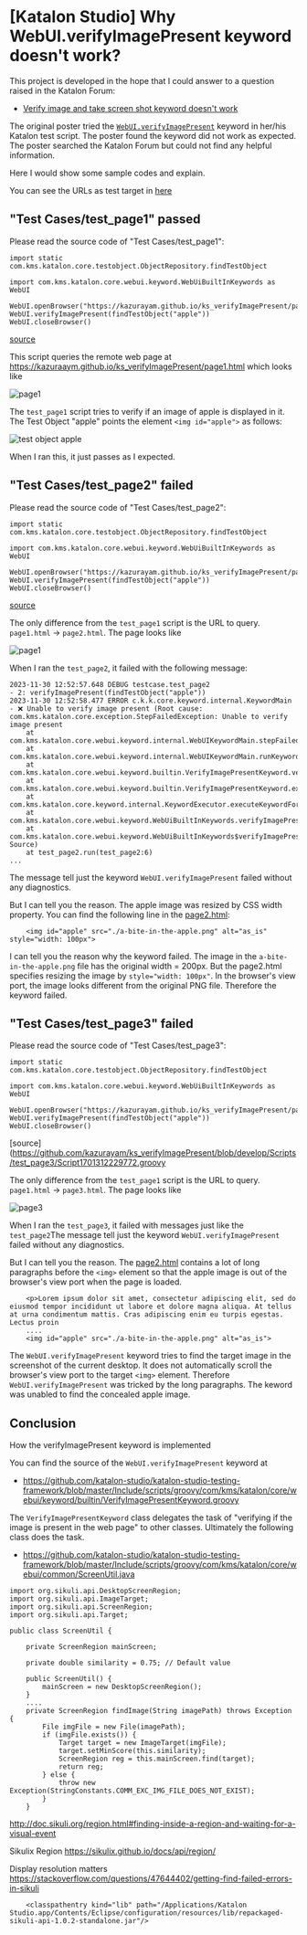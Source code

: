 # [Katalon Studio] Why WebUI.verifyImagePresent keyword doesn't work?

This project is developed in the hope that I could answer to a question raised in the Katalon Forum:

- [Verify image and take screen shot keyword doesn't work](https://forum.katalon.com/t/verify-image-and-take-screen-shot-keyword-doesnt-work/108573)

The original poster tried the [`WebUI.verifyImagePresent`](https://docs.katalon.com/docs/katalon-studio/keywords/keyword-description-in-katalon-studio/web-ui-keywords/webui-verify-image-present) keyword in her/his Katalon test script. The poster found the keyword did not work as expected. The poster searched the Katalon Forum but could not find any helpful information.

Here I would show some sample codes and explain.

You can see the URLs as test target in [here](https://kazurayam.github.io/ks_verifyImagePresent/)

## "Test Cases/test_page1" passed

Please read the source code of "Test Cases/test_page1":

```
import static com.kms.katalon.core.testobject.ObjectRepository.findTestObject

import com.kms.katalon.core.webui.keyword.WebUiBuiltInKeywords as WebUI

WebUI.openBrowser("https://kazurayam.github.io/ks_verifyImagePresent/page1.html")
WebUI.verifyImagePresent(findTestObject("apple"))
WebUI.closeBrowser()
```
[source](https://github.com/kazurayam/ks_verifyImagePresent/blob/develop/Scripts/test_page1/Script1701309121815.groovy)

This script queries the remote web page at https://kazuraaym.github.io/ks_verifyImagePresent/page1.html which looks like

![page1](https://kazurayam.github.io/ks_verifyImagePresent/image/page1.png)

The `test_page1` script tries to verify if an image of apple is displayed in it. The Test Object "apple" points the element `<img id="apple">` as follows:

![test object apple](https://kazurayam.github.io/ks_verifyImagePresent/image/test_object_apple.png)

When I ran this, it just passes as I expected.

## "Test Cases/test_page2" failed

Please read the source code of "Test Cases/test_page2":

```
import static com.kms.katalon.core.testobject.ObjectRepository.findTestObject

import com.kms.katalon.core.webui.keyword.WebUiBuiltInKeywords as WebUI

WebUI.openBrowser("https://kazurayam.github.io/ks_verifyImagePresent/page2.html")
WebUI.verifyImagePresent(findTestObject("apple"))
WebUI.closeBrowser()
```
[source](https://github.com/kazurayam/ks_verifyImagePresent/blob/develop/Scripts/test_page2/Script1701309170129.groovy)

The only difference from the `test_page1` script is the URL to query. `page1.html` -> `page2.html`. The page looks like

![page1](https://kazurayam.github.io/ks_verifyImagePresent/image/page2.png)

When I ran the `test_page2`, it failed with the following message:

```
2023-11-30 12:52:57.648 DEBUG testcase.test_page2                      - 2: verifyImagePresent(findTestObject("apple"))
2023-11-30 12:52:58.477 ERROR c.k.k.core.keyword.internal.KeywordMain  - ❌ Unable to verify image present (Root cause: com.kms.katalon.core.exception.StepFailedException: Unable to verify image present
	at com.kms.katalon.core.webui.keyword.internal.WebUIKeywordMain.stepFailed(WebUIKeywordMain.groovy:64)
	at com.kms.katalon.core.webui.keyword.internal.WebUIKeywordMain.runKeyword(WebUIKeywordMain.groovy:26)
	at com.kms.katalon.core.webui.keyword.builtin.VerifyImagePresentKeyword.verifyImagePresent(VerifyImagePresentKeyword.groovy:94)
	at com.kms.katalon.core.webui.keyword.builtin.VerifyImagePresentKeyword.execute(VerifyImagePresentKeyword.groovy:67)
	at com.kms.katalon.core.keyword.internal.KeywordExecutor.executeKeywordForPlatform(KeywordExecutor.groovy:74)
	at com.kms.katalon.core.webui.keyword.WebUiBuiltInKeywords.verifyImagePresent(WebUiBuiltInKeywords.groovy:2794)
	at com.kms.katalon.core.webui.keyword.WebUiBuiltInKeywords$verifyImagePresent$0.call(Unknown Source)
	at test_page2.run(test_page2:6)
...
```

The message tell just the keyword `WebUI.verifyImagePresent` failed without any diagnostics.

But I can tell you the reason. The apple image was resized by CSS width property. You can find the following line in the [page2.html](https://kazuraaym.github.io/ks_verifyImagePresent/page2.html):

```
    <img id="apple" src="./a-bite-in-the-apple.png" alt="as_is" style="width: 100px">
```

I can tell you the reason why the keyword failed. The image in the `a-bite-in-the-apple.png` file has the original width = 200px. But the page2.html specifies resizing the image by `style="width: 100px"`. In the browser's view port, the image looks different from the original PNG file. Therefore the keyword failed.

## "Test Cases/test_page3" failed

Please read the source code of "Test Cases/test_page3":

```
import static com.kms.katalon.core.testobject.ObjectRepository.findTestObject

import com.kms.katalon.core.webui.keyword.WebUiBuiltInKeywords as WebUI

WebUI.openBrowser("https://kazurayam.github.io/ks_verifyImagePresent/page3.html")
WebUI.verifyImagePresent(findTestObject("apple"))
WebUI.closeBrowser()
```
[source](https://github.com/kazurayam/ks_verifyImagePresent/blob/develop/Scripts/test_page3/Script1701312229772.groovy

The only difference from the `test_page1` script is the URL to query. `page1.html` -> `page3.html`. The page looks like

![page3](https://kazurayam.github.io/ks_verifyImagePresent/image/page3.png)

When I ran the `test_page3`, it failed with messages just like the `test_page2`The message tell just the keyword `WebUI.verifyImagePresent` failed without any diagnostics.

But I can tell you the reason. The [page2.html](https://kazuraaym.github.io/ks_verifyImagePresent/page2.html) contains a lot of long paragraphs before the `<img>` element so that the apple image is out of the browser's view port when the page is loaded.

```
    <p>Lorem ipsum dolor sit amet, consectetur adipiscing elit, sed do eiusmod tempor incididunt ut labore et dolore magna aliqua. At tellus at urna condimentum mattis. Cras adipiscing enim eu turpis egestas. Lectus proin 
    ....
    <img id="apple" src="./a-bite-in-the-apple.png" alt="as_is">
```

The `WebUI.verifyImagePresent` keyword tries to find the target image in the screenshot of the current desktop. It does not automatically scroll the browser's view port to the target `<img>` element. Therefore `WebUI.verifyImagePresent` was tricked by the long paragraphs. The keword was unabled to find the concealed apple image.


## Conclusion







How the verifyImagePresent keyword is implemented

You can find the source of the `WebUI.verifyImagePresent` keyword at

- https://github.com/katalon-studio/katalon-studio-testing-framework/blob/master/Include/scripts/groovy/com/kms/katalon/core/webui/keyword/builtin/VerifyImagePresentKeyword.groovy

The `VerifyImagePresentKeyword` class delegates the task of "verifying if the image is present in the web page" to other classes. Ultimately the following class does the task.

- https://github.com/katalon-studio/katalon-studio-testing-framework/blob/master/Include/scripts/groovy/com/kms/katalon/core/webui/common/ScreenUtil.java

```
import org.sikuli.api.DesktopScreenRegion;
import org.sikuli.api.ImageTarget;
import org.sikuli.api.ScreenRegion;
import org.sikuli.api.Target;

public class ScreenUtil {

    private ScreenRegion mainScreen;
    
    private double similarity = 0.75; // Default value

    public ScreenUtil() {
        mainScreen = new DesktopScreenRegion();
    }
    ....
    private ScreenRegion findImage(String imagePath) throws Exception {
        File imgFile = new File(imagePath);
        if (imgFile.exists()) {
            Target target = new ImageTarget(imgFile);
            target.setMinScore(this.similarity);
            ScreenRegion reg = this.mainScreen.find(target);
            return reg;
        } else {
            throw new Exception(StringConstants.COMM_EXC_IMG_FILE_DOES_NOT_EXIST);
        }
    }
```




http://doc.sikuli.org/region.html#finding-inside-a-region-and-waiting-for-a-visual-event

Sikulix Region
https://sikulix.github.io/docs/api/region/

Display resolution matters
https://stackoverflow.com/questions/47644402/getting-find-failed-errors-in-sikuli

```
	<classpathentry kind="lib" path="/Applications/Katalon Studio.app/Contents/Eclipse/configuration/resources/lib/repackaged-sikuli-api-1.0.2-standalone.jar"/>
```